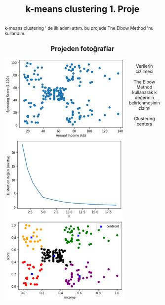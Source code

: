 <center>
  <h1>
    <b> k-means clustering 1. Proje </b>
  </h1>
</center>
<br>
k-means clustering ' de ilk adımı attım. bu projede The Elbow Method 'nu kullandım. 
</br>
<center><h2>Projeden fotoğraflar</h2></center>
<center>
<img src="https://github.com/kundakcii/artificial_intelligence_repo/blob/main/k-means%20clustering/proje_1/Figure%202022-03-29%20113346.png"
     alt="verilerin çizilmesi"
     style="float: left; margin-right: 10px;" />
      <br>
     Verilerin çizilmesi
     </br>
</center>

<center>
<img src="https://github.com/kundakcii/artificial_intelligence_repo/blob/main/k-means%20clustering/proje_1/Figure%202022-03-29%20113220.png"
     alt="The Elbow Method kullanarak k değerinin belirlenmesinin çizimi"
     style="float: left; margin-right: 10px;" />
     <br>
     The Elbow Method kullanarak k değerinin belirlenmesinin çizimi
     </br>
</center>

<center>
<img src="https://github.com/kundakcii/artificial_intelligence_repo/blob/main/k-means%20clustering/proje_1/Figure%202022-03-29%20113332.png"
     alt="clustering centers "
     style="float: left; margin-right: 10px;" />
      <br>
      Clustering centers 
     </br>
</center>